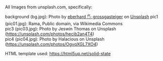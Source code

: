 All Images from unsplash.com, specifically:  

background (bg.jpg): Photo by <a href="https://unsplash.com/@eberhardgross?utm_source=unsplash&utm_medium=referral&utm_content=creditCopyText">eberhard 🖐 grossgasteiger</a> on <a href="https://unsplash.com/s/photos/mountains?utm_source=unsplash&utm_medium=referral&utm_content=creditCopyText">Unsplash</a> 
pic1 (pic01.jpg): Rama, Public domain, via Wikimedia Commons  
pic3 (pic03.jpg): Photo by Jeswin Thomas on Unsplash (https://unsplash.com/photos/hecib2an4T4)  
pic4 (pic04.jpg): Photo by Halacious on Unsplash (https://unsplash.com/photos/OgvqXGL7XO4)  

HTML template used:
https://html5up.net/solid-state
